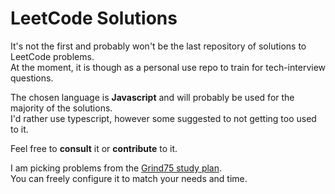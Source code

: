 # LeetCode Solutions

It's not the first and probably won't be the last repository of solutions to LeetCode problems.  
At the moment, it is though as a personal use repo to train for tech-interview questions.

The chosen language is **Javascript** and will probably be used for the majority of the solutions.  
I'd rather use typescript, however some suggested to not getting too used to it.

Feel free to **consult** it or **contribute** to it.

I am picking problems from the [Grind75 study plan](https://www.techinterviewhandbook.org/grind75).  
You can freely configure it to match your needs and time.
